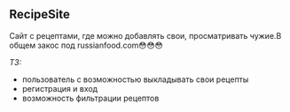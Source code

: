 ## RecipeSite
Сайт с рецептами, где можно добавлять свои, просматривать чужие.В общем закос под russianfood.com😳😳😳

*ТЗ:*
- пользователь с возможностью выкладывать свои рецепты
- регистрация и вход
- возможность фильтрации рецептов
